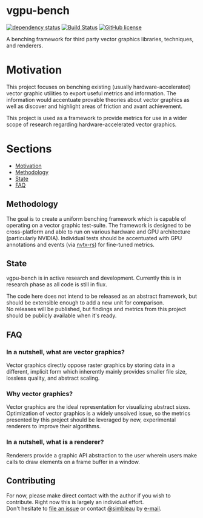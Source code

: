 # vgpu-bench
[![dependency status](https://deps.rs/repo/github/simbleau/vgpu-bench/status.svg)](https://deps.rs/repo/github/simbleau/vgpu-bench)
[![Build Status](https://travis-ci.com/simbleau/vgpu-bench.svg?branch=main)](https://travis-ci.com/simbleau/vgpu-bench) 
[![GitHub license](https://img.shields.io/github/license/simbleau/vgpu-bench)](https://github.com/simbleau/vgpu-bench/blob/main/LICENSE)

A benching framework for third party vector graphics libraries, techniques, and renderers.

# Motivation

This project focuses on benching existing (usually hardware-accelerated) vector graphic utilities to export useful metrics and information. The information would accentuate provable theories about vector graphics as well as discover and highlight areas of friction and avant achievement.

This project is used as a framework to provide metrics for use in a wider scope of research regarding hardware-accelerated vector graphics.

# Sections

* [Motivation](#motivation)
* [Methodology](#methodology)
* [State](#state)
* [FAQ](#faq)

## Methodology

The goal is to create a uniform benching framework which is capable of operating on a vector graphic test-suite. The framework is designed to be cross-platform and able to run on various hardware and GPU architecture (particularly NVIDIA).
Individual tests should be accentuated with GPU annotations and events (via [nvtx-rs](https://github.com/simbleau/nvtx-rs)) for fine-tuned metrics.

## State

vgpu-bench is in active research and development. Currently this is in research phase as all code is still in flux. 

The code here does not intend to be released as an abstract framework, but should be extensible enough to add a new unit for comparison. \
No releases will be published, but findings and metrics from this project should be publicly available when it's ready.

## FAQ

### In a nutshell, what are vector graphics?

Vector graphics directly oppose raster graphics by storing data in a different, implicit form which inherently mainly provides smaller file size, lossless quality, and abstract scaling.

### Why vector graphics?

Vector graphics are the ideal representation for visualizing abstract sizes. Optimization of vector graphics is a widely unsolved issue, so the metrics presented by this project should be leveraged by new, experimental renderers to improve their algorithms.

### In a nutshell, what is a renderer?

Renderers provide a graphic API abstraction to the user wherein users make calls to draw elements on a frame buffer in a window.

## Contributing

For now, please make direct contact with the author if you wish to contribute. Right now this is largely an individual effort. \
Don't hesitate to [file an issue](https://github.com/simbleau/vgpu-bench/issues/new) or contact [@simbleau](https://github.com/simbleau) by [e-mail](mailto:spencer@imbleau.com).
